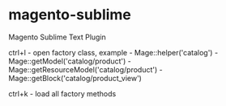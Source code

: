 magento-sublime
===============

Magento Sublime Text Plugin


ctrl+l - open factory class, example 
            - Mage::helper('catalog')
    				- Mage::getModel('catalog/product')
		    		- Mage::getResourceModel('catalog/product')
				    - Mage::getBlock('catalog/product_view')
				    
ctrl+k - load all factory methods
